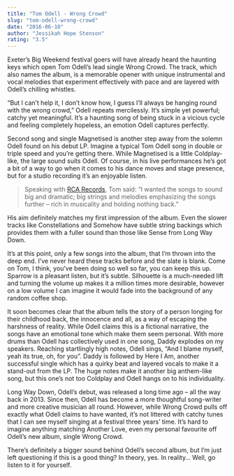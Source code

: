 ```yaml
---
title: "Tom Odell - Wrong Crowd"
slug: "tom-odell-wrong-crowd"
date: "2016-06-10"
author: "Jessikah Hope Stenson"
rating: "3.5"
---
```


Exeter’s Big Weekend festival goers will have already heard the haunting keys which open Tom Odell’s lead single Wrong Crowd. The track, which also names the album, is a memorable opener with unique instrumental and vocal melodies that experiment effectively with pace and are layered with Odell’s chilling whistles.

“But I can’t help it, I don’t know how, I guess I’ll always be hanging round with the wrong crowd,” Odell repeats mercilessly. It’s simple yet powerful; catchy yet meaningful. It’s a haunting song of being stuck in a vicious cycle and feeling completely hopeless, an emotion Odell captures perfectly.

Second song and single Magnetised is another step away from the solemn Odell found on his debut LP. Imagine a typical Tom Odell song in double or triple speed and you’re getting there. While Magnetised is a little Coldplay-like, the large sound suits Odell. Of course, in his live performances he’s got a bit of a way to go when it comes to his dance moves and stage presence, but for a studio recording it’s an enjoyable listen.

> Speaking with [RCA Records](https://www.rcarecords.com/news/tom-odell-release-new-album-wrong-crowd-610/), Tom said: “I wanted the songs to sound big and dramatic; big strings and melodies emphasizing the songs further – rich in musicality and holding nothing back.”

His aim definitely matches my first impression of the album. Even the slower tracks like Constellations and Somehow have subtle string backings which provides them with a fuller sound than those like Sense from Long Way Down.

It’s at this point, only a few songs into the album, that I’m thrown into the deep end. I’ve never heard these tracks before and the slate is blank. Come on Tom, I think, you’ve been doing so well so far, you can keep this up. Sparrow is a pleasant listen, but it’s subtle. Silhouette is a much-needed lift and turning the volume up makes it a million times more desirable, however on a low volume I can imagine it would fade into the background of any random coffee shop.

It soon becomes clear that the album tells the story of a person longing for their childhood back, the innocence and all, as a way of escaping the harshness of reality. While Odell claims this is a fictional narrative, the songs have an emotional tone which make them seem personal. With more drums than Odell has collectively used in one song, Daddy explodes on my speakers. Reaching startlingly high notes, Odell sings, “And I blame myself, yeah its true, oh, for you”. Daddy is followed by Here I Am, another successful single which has a quirky beat and layered vocals to make it a stand-out from the LP. The huge notes make it another big anthem-like song, but this one’s not too Coldplay and Odell hangs on to his individuality.

Long Way Down, Odell’s debut, was released a long time ago – all the way back in 2013. Since then, Odell has become a more thoughtful song-writer and more creative musician all round. However, while Wrong Crowd pulls off exactly what Odell claims to have wanted, it’s not littered with catchy tunes that I can see myself singing at a festival three years’ time. It’s hard to imagine anything matching Another Love, even my personal favourite off Odell’s new album, single Wrong Crowd.

There’s definitely a bigger sound behind Odell’s second album, but I’m just left questioning if this is a good thing? In theory, yes. In reality… Well, go listen to it for yourself.
